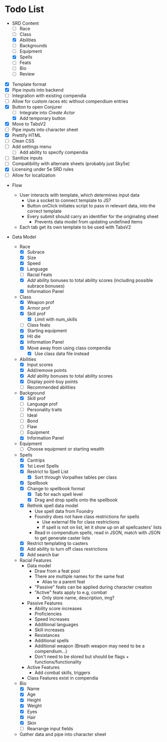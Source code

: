 # Todo List

* SRD Content
  * [ ] Race
  * [ ] Class
  * [x] Abilities
  * [ ] Backgrounds
  * [ ] Equipment
  * [x] Spells
  * [ ] Feats
  * [ ] Bio
  * [ ] Review

* [x] Template format
* [x] Pipe inputs into backend
* [ ] Integration with existing compendia
* [ ] Allow for custom races etc without compendium entries
* [x] Button to open Conjurer
  * [ ] Integrate into *Create Actor*
  * [x] Add temporary button
* [x] Move to TabsV2
* [ ] Pipe inputs into character sheet
* [x] Prettify HTML
* [ ] Clean CSS
* [ ] Add settings menu
  * [ ] Add ability to specify compendia
* [ ] Sanitize inputs
* [ ] Compatibility with alternate sheets (probably just Sky5e)
* [x] Licensing under 5e SRD rules
* [ ] Allow for localization

* Flow
  * User interacts with template, which determines input data
    * Use a socket to connect template to JS?
    * Button onClick initiates script to pass in relevant data, into the correct template
    * Every submit should carry an identifier for the originating sheet
      * Prevents data model from updating undefined items
  * Each tab get its own template to be used with TabsV2

* Data Model
  * Race
    * [x] Subrace
    * [x] Size
    * [x] Speed
    * [x] Language
    * [ ] Racial Feats
    * [x] *Add* ability bonuses to total ability scores (including possible subrace bonuses)
    * [x] Information Panel
  * Class
    * [x] Weapon prof
    * [x] Armor prof
    * [x] Skill prof
      * [x] Limit with num_skills
    * [ ] Class feats
    * [x] Starting equipment
    * [x] Hit die
    * [x] Information Panel
    * [x] Move away from using class compendia
      * [x] Use class data file instead
  * Abilities
    * [x] Input scores
    * [x] Add/remove points
    * [x] *Add* ability bonuses to total ability scores
    * [x] Display point-buy points
    * [ ] Recommended abilities
  * Background
    * [x] Skill prof
    * [ ] Language prof
    * [ ] Personality traits
    * [ ] Ideal
    * [ ] Bond
    * [ ] Flaw
    * [ ] Equipment
    * [x] Information Panel
  * Equipment
    * [ ] Choose equipment or starting wealth
  * Spells
    * [x] Cantrips
    * [x] 1st Level Spells
    * [x] Restrict to Spell List
      * [x] Sort through Vorpalhex tables per class
    * [x] Spellbook
    * [x] Change to spellbook format
      * [x] Tab for each spell level
      * [x] Drag and drop spells onto the spellbook
    * [x] Rethink spell data model
      * Use spell data from Foundry
      * Foundry does not have class restrictions for spells
        * Use external file for class restrictions
        * If spell is not on list, let it show up on all spellcasters' lists
      * Read in compendium spells, read in JSON, match with JSON to get generate caster lists
    * [x] Restrict templating to casters
    * [x] Add ability to turn off class restrictions
    * [x] Add search bar
  * Racial Features
    * Data model
      * Draw from a feat pool
      * There are multiple names for the same feat
        * Alias to a parent feat
      * "Passive" feats can be applied during character creation
      * "Active" feats apply to e.g, combat
        * Only store name, description, img?
    * Passive Features
      * Ability score increases
      * Proficiencies
      * Speed increases
      * Additional languages
      * Skill increases
      * Resistances
      * Additional spells
      * Additional weapon (Breath weapon may need to be a compendium...)
      * Don't need to be stored but should be flags + functions/functionality
    * Active Features
      * Add combat skills, triggers
    * Class Features exist in compendia
  * Bio
    * [x] Name
    * [x] Age
    * [x] Height
    * [x] Weight
    * [x] Eyes
    * [x] Hair
    * [x] Skin
    * [ ] Rearrange input fields
  * Gather data and pipe into character sheet
